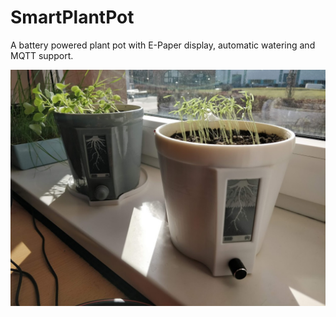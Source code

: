 # SmartPlantPot
A battery powered plant pot with E-Paper display, automatic watering and MQTT support.

![](images/photo0.jpg)
